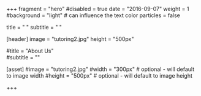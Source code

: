 +++
fragment = "hero" 
#disabled = true
date = "2016-09-07"
weight = 1
#background = "light" # can influence the text color
particles = false


title = " " 
subtitle = " "

[header]
  image = "tutoring2.jpg" 
  height = "500px"
  
  
#title = "About Us"  
#subtitle = ""

[asset]
  #image = "tutoring2.jpg"
  #width = "300px" # optional - will default to image width
  #height = "500px" # optional - will default to image height 

+++
